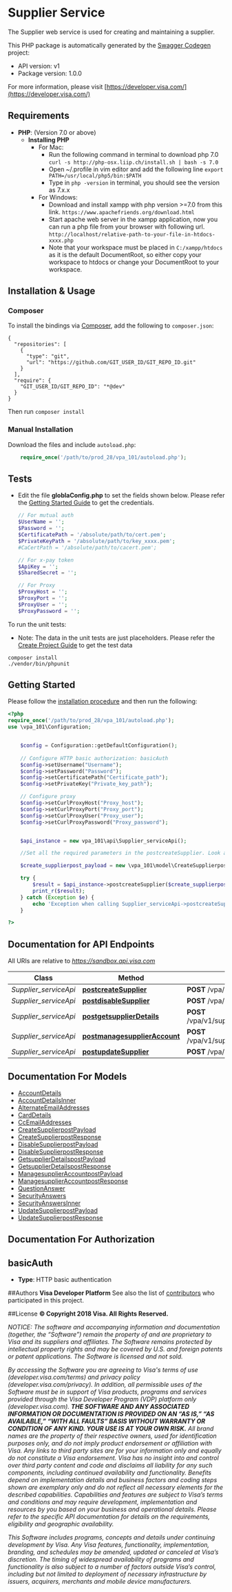# Supplier Service
The Supplier web service is used for creating and maintaining a supplier.

This PHP package is automatically generated by the [Swagger Codegen](https://github.com/swagger-api/swagger-codegen) project:

- API version: v1
- Package version: 1.0.0

For more information, please visit [https://developer.visa.com/](https://developer.visa.com/)

## Requirements

- **PHP**: (Version 7.0 or above)
    - **Installing PHP**
        * For Mac:
            - Run the following command in terminal to download php 7.0
                ```curl -s http://php-osx.liip.ch/install.sh | bash -s 7.0```
            - Open ~/.profile in vim editor and add the following line
                ```export PATH=/usr/local/php5/bin:$PATH```
            - Type in ```php -version``` in terminal, you should see the version as 7.x.x
        * For Windows:
            - Download and install xampp with php version >=7.0 from this link.
                ```https://www.apachefriends.org/download.html```
            - Start apache web server in the xampp application, now you can run a php file from your browser with following url.
                ```http://localhost/relative-path-to-your-file-in-htdocs-xxxx.php```
            - Note that your workspace must be placed in ```C:/xampp/htdocs``` as it is the default DocumentRoot, so either copy your workspace to htdocs or change your DocumentRoot to your workspace.

## Installation & Usage
### Composer

To install the bindings via [Composer](http://getcomposer.org/), add the following to `composer.json`:

```
{
  "repositories": [
    {
      "type": "git",
      "url": "https://github.com/GIT_USER_ID/GIT_REPO_ID.git"
    }
  ],
  "require": {
    "GIT_USER_ID/GIT_REPO_ID": "*@dev"
  }
}
```

Then run `composer install`

### Manual Installation

Download the files and include `autoload.php`:

```php
    require_once('/path/to/prod_28/vpa_101/autoload.php');
```

## Tests
- Edit the file **globlaConfig.php** to set the fields shown below. Please refer the [Getting Started Guide](https://developer.visa.com/vdpguide#get-started-overview) to get the credentials.

    ```php
    // For mutual auth
    $UserName = '';
    $Password = '';
    $CertificatePath = '/absolute/path/to/cert.pem';
    $PrivateKeyPath = '/absolute/path/to/key_xxxx.pem';
    #CaCertPath = '/absolute/path/to/cacert.pem';

    // For x-pay token
    $ApiKey = '';
    $SharedSecret = '';

    // For Proxy
    $ProxyHost = '';
    $ProxyPort = '';
    $ProxyUser = '';
    $ProxyPassword = '';
    ```
To run the unit tests:
- Note: The data in the unit tests are just placeholders. Please refer the [Create Project Guide](https://developer.visa.com/pages/working-with-visa-apis/create-project) to get the test data
```
composer install
./vendor/bin/phpunit
```

## Getting Started

Please follow the [installation procedure](#installation--usage) and then run the following:

```php
<?php
require_once('/path/to/prod_28/vpa_101/autoload.php');
use \vpa_101\Configuration;


    $config = Configuration::getDefaultConfiguration();
    
    // Configure HTTP basic authorization: basicAuth
    $config->setUsername("Username");
    $config->setPassword("Password");
    $config->setCertificatePath("Certificate_path");
    $config->setPrivateKey("Private_key_path");

    // Configure proxy
    $config->setCurlProxyHost("Proxy_host");
    $config->setCurlProxyPort("Proxy_port");
    $config->setCurlProxyUser("Proxy_user");
    $config->setCurlProxyPassword("Proxy_password");


    $api_instance = new vpa_101\api\Supplier_serviceApi();

    //Set all the required parameters in the postcreateSupplier. Look at the documentation for further clarification.

    $create_supplierpost_payload = new \vpa_101\model\CreateSupplierpostPayload(); // \vpa_101\model\CreateSupplierpostPayload

    try {
        $result = $api_instance->postcreateSupplier($create_supplierpost_payload);
        print_r($result);
    } catch (Exception $e) {
        echo 'Exception when calling Supplier_serviceApi->postcreateSupplier: ', $e->getMessage(), PHP_EOL;
    }

?>
```

## Documentation for API Endpoints

All URIs are relative to *https://sandbox.api.visa.com*

Class | Method | HTTP request | Description
------------ | ------------- | ------------- | -------------
*Supplier_serviceApi* | [**postcreateSupplier**](docs/Api/Supplier_serviceApi.md#postcreatesupplier) | **POST** /vpa/v1/supplier/CreateSupplier | 
*Supplier_serviceApi* | [**postdisableSupplier**](docs/Api/Supplier_serviceApi.md#postdisablesupplier) | **POST** /vpa/v1/supplier/DisableSupplier | 
*Supplier_serviceApi* | [**postgetsupplierDetails**](docs/Api/Supplier_serviceApi.md#postgetsupplierdetails) | **POST** /vpa/v1/supplier/GetSupplierDetails | 
*Supplier_serviceApi* | [**postmanagesupplierAccount**](docs/Api/Supplier_serviceApi.md#postmanagesupplieraccount) | **POST** /vpa/v1/supplier/ManageSupplierAccount | 
*Supplier_serviceApi* | [**postupdateSupplier**](docs/Api/Supplier_serviceApi.md#postupdatesupplier) | **POST** /vpa/v1/supplier/UpdateSupplier | 


## Documentation For Models

 - [AccountDetails](docs/Model/AccountDetails.md)
 - [AccountDetailsInner](docs/Model/AccountDetailsInner.md)
 - [AlternateEmailAddresses](docs/Model/AlternateEmailAddresses.md)
 - [CardDetails](docs/Model/CardDetails.md)
 - [CcEmailAddresses](docs/Model/CcEmailAddresses.md)
 - [CreateSupplierpostPayload](docs/Model/CreateSupplierpostPayload.md)
 - [CreateSupplierpostResponse](docs/Model/CreateSupplierpostResponse.md)
 - [DisableSupplierpostPayload](docs/Model/DisableSupplierpostPayload.md)
 - [DisableSupplierpostResponse](docs/Model/DisableSupplierpostResponse.md)
 - [GetsupplierDetailspostPayload](docs/Model/GetsupplierDetailspostPayload.md)
 - [GetsupplierDetailspostResponse](docs/Model/GetsupplierDetailspostResponse.md)
 - [ManagesupplierAccountpostPayload](docs/Model/ManagesupplierAccountpostPayload.md)
 - [ManagesupplierAccountpostResponse](docs/Model/ManagesupplierAccountpostResponse.md)
 - [QuestionAnswer](docs/Model/QuestionAnswer.md)
 - [SecurityAnswers](docs/Model/SecurityAnswers.md)
 - [SecurityAnswersInner](docs/Model/SecurityAnswersInner.md)
 - [UpdateSupplierpostPayload](docs/Model/UpdateSupplierpostPayload.md)
 - [UpdateSupplierpostResponse](docs/Model/UpdateSupplierpostResponse.md)


## Documentation For Authorization


## basicAuth

- **Type**: HTTP basic authentication


##Authors
 **Visa Developer Platform**
 See also the list of [contributors](https://github.com/visa/java-sample-code/graphs/contributors) who participated in this project.

##License
**© Copyright 2018 Visa. All Rights Reserved.**

*NOTICE: The software and accompanying information and documentation (together, the “Software”) remain the property of
and are proprietary to Visa and its suppliers and affiliates. The Software remains protected by intellectual property
rights and may be covered by U.S. and foreign patents or patent applications. The Software is licensed and not sold.*

*By accessing the Software you are agreeing to Visa's terms of use (developer.visa.com/terms) and privacy policy (developer.visa.com/privacy).
In addition, all permissible uses of the Software must be in support of Visa products, programs and services provided
through the Visa Developer Program (VDP) platform only (developer.visa.com). **THE SOFTWARE AND ANY ASSOCIATED
INFORMATION OR DOCUMENTATION IS PROVIDED ON AN “AS IS,” “AS AVAILABLE,” “WITH ALL FAULTS” BASIS WITHOUT WARRANTY OR
CONDITION OF ANY KIND. YOUR USE IS AT YOUR OWN RISK.** All brand names are the property of their respective owners, used for identification purposes only, and do not imply
product endorsement or affiliation with Visa. Any links to third party sites are for your information only and equally
do not constitute a Visa endorsement. Visa has no insight into and control over third party content and code and disclaims
all liability for any such components, including continued availability and functionality. Benefits depend on implementation
details and business factors and coding steps shown are exemplary only and do not reflect all necessary elements for the
described capabilities. Capabilities and features are subject to Visa’s terms and conditions and may require development,
implementation and resources by you based on your business and operational details. Please refer to the specific
API documentation for details on the requirements, eligibility and geographic availability.*

*This Software includes programs, concepts and details under continuing development by Visa. Any Visa features,
functionality, implementation, branding, and schedules may be amended, updated or canceled at Visa’s discretion.
The timing of widespread availability of programs and functionality is also subject to a number of factors outside Visa’s control,
including but not limited to deployment of necessary infrastructure by issuers, acquirers, merchants and mobile device manufacturers.*